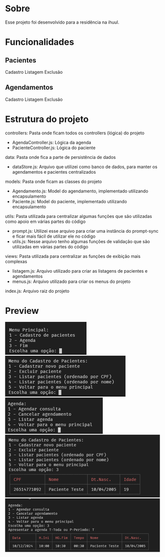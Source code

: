# Sobre
Esse projeto foi desenvolvido para a residência na ihuul.

# Funcionalidades
## Pacientes
Cadastro
Listagem
Exclusão

## Agendamentos
Cadastro
Listagem
Exclusão

# Estrutura do projeto
controllers: Pasta onde ficam todos os controllers (lógica) do projeto
 - AgendaController.js: Lógica da agenda
 - PacienteController.js: Lógica do paciente

data: Pasta onde fica a parte de persistência de dados
 - dataStore.js: Arquivo que utilizei como banco de dados, para manter os agendamentos e pacientes centralizados

models: Pasta onde ficam as classes do projeto
 - Agendamento.js: Model do agendamento, implementado utilizando encapsulamento
 - Paciente.js: Model do paciente, implementado utilizando encapsulamento

utils: Pasta utilizada para centralizar algumas funções que são utilizadas como apoio em várias partes do código
 - prompt.js: Utilizei esse arquivo para criar uma instância do prompt-sync e ficar mais fácil de utilizar ele no código
 - utils.js: Nesse arquivo tenho algumas funções de validação que são utilizadas em várias partes do código

views: Pasta utilizada para centralizar as funções de exibição mais complexas
 - listagem.js: Arquivo utilizado para criar as listagens de pacientes e agendamentos
 - menus.js: Arquivo utilizado para criar os menus do projeto

index.js: Arquivo raiz do projeto

# Preview
![](https://github.com/Biguelini/desafio2-2-ihuul/blob/main/preview/Captura%20de%20tela%202024-11-21%20121421.png)
![](https://github.com/Biguelini/desafio2-2-ihuul/blob/main/preview/Captura%20de%20tela%202024-11-21%20121427.png)
![](https://github.com/Biguelini/desafio2-2-ihuul/blob/main/preview/Captura%20de%20tela%202024-11-21%20121434.png)
![](https://github.com/Biguelini/desafio2-2-ihuul/blob/main/preview/Captura%20de%20tela%202024-11-21%20121504.png)
![](https://github.com/Biguelini/desafio2-2-ihuul/blob/main/preview/Captura%20de%20tela%202024-11-21%20121530.png)
